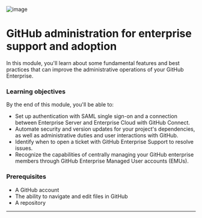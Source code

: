 ![image](https://github.com/AndreCoutinhom/github_administration_study_path/assets/91290799/41478347-ef10-4c9c-939d-2a713f5dc260)

# GitHub administration for enterprise support and adoption

In this module, you'll learn about some fundamental features and best practices that can improve the administrative operations of your GitHub Enterprise.

### Learning objectives

By the end of this module, you'll be able to:

* Set up authentication with SAML single sign-on and a connection between Enterprise Server and Enterprise Cloud with GitHub Connect.
* Automate security and version updates for your project's dependencies, as well as administrative duties and user interactions with GitHub.
* Identify when to open a ticket with GitHub Enterprise Support to resolve issues.
* Recognize the capabilities of centrally managing your GitHub enterprise members through GitHub Enterprise Managed User accounts (EMUs).

### Prerequisites

* A GitHub account
* The ability to navigate and edit files in GitHub
* A repository

---
